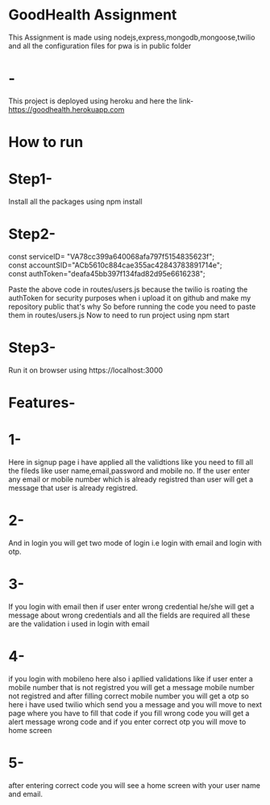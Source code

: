 # GoodHealth Assignment 
This Assignment is made using nodejs,express,mongodb,mongoose,twilio and all the configuration files for pwa is in public folder
# -
This project is deployed using heroku and here the link-
https://goodhealth.herokuapp.com


# How to run
# Step1-
Install all the packages using npm install 

# Step2-

const serviceID= "VA78cc399a640068afa797f5154835623f";   
const accountSID="ACb5610c884cae355ac42843783891714e";    
const authToken="deafa45bb397f134fad82d95e6616238";   

Paste the above code   in routes/users.js because the twilio is roating the authToken for security purposes when i upload it on github and make my repository public that's why
So before running the code you need to paste them in routes/users.js
Now to need to run project using npm start
# Step3-
Run it on browser using https://localhost:3000

# Features-

# 1-
Here in signup page i have applied all the validtions like you need to fill all the fileds like user name,email,password and mobile no.
If the user enter any email or mobile number which is already registred than user will get a message that user is already registred.

# 2-
And in login you will get two mode of login i.e login with email and login with otp.
# 3-
If you login with email then if user enter wrong credential he/she will get a message about wrong credentials and all the fields are required all these are the validation i 
used in login with email

# 4-
if you login with mobileno here also i apllied validations like if user enter a mobile number that is not registred you will get a message mobile number not registred
and after filling correct mobile number you will get a otp so here i have used twilio which send you a message and you will move to next page where you have to fill that code 
if you fill wrong code you will get a alert message wrong code and if you enter correct otp you will move  to home screen

# 5-
after entering correct code you will see a home screen with your user name and email.

